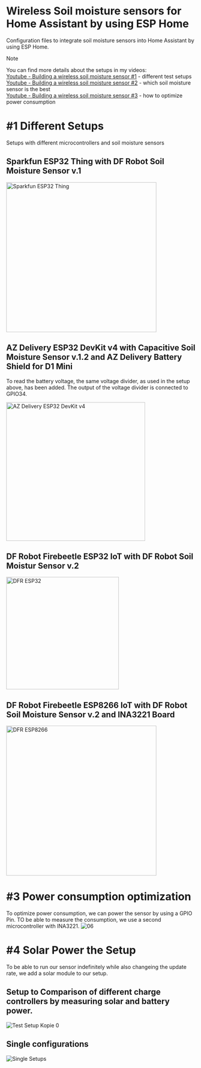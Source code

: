 # Wireless Soil moisture sensors for Home Assistant by using ESP Home
Configuration files to integrate soil moisture sensors into Home Assistant by using ESP Home.

> [!NOTE]
> You can find more details about the setups in my videos:<br />
> [Youtube - Building a wireless soil moisture sensor #1](https://www.youtube.com/watch?v=qE35_fPxOck) - different test setups<br />
> [Youtube - Building a wireless soil moisture sensor #2](https://youtu.be/b9j9IffGZEs) - which soil moisture sensor is the best<br />
> [Youtube - Building a wireless soil moisture sensor #3](https://youtu.be/vsYwS1WDop8) - how to optimize power consumption

# #1 Different Setups
Setups with different microcontrollers and soil moisture sensors

## Sparkfun ESP32 Thing with DF Robot Soil Moisture Sensor v.1
<img src="https://github.com/Chri5At/soil_moisture_sensors_for_esp_home/assets/123552852/37ddd91f-7350-46c8-9e30-2a1364078383" alt="Sparkfun ESP32 Thing" width="400" height="auto">

## AZ Delivery ESP32 DevKit v4 with Capacitive Soil Moisture Sensor v.1.2 and AZ Delivery Battery Shield for D1 Mini
To read the battery voltage, the same voltage divider, as used in the setup above, has been added. The output of the voltage divider is connected to GPIO34.

<img src="https://github.com/Chri5At/soil_moisture_sensors_for_esp_home/assets/123552852/ecda39dd-adf9-4904-8db9-e70958d31bf8" alt="AZ Delivery ESP32 DevKit v4" width="370" height="auto">

## DF Robot Firebeetle ESP32 IoT with DF Robot Soil Moistur Sensor v.2
<img src="https://github.com/Chri5At/soil_moisture_sensors_for_esp_home/assets/123552852/1b5b4274-659c-42b6-80a5-81d23edc672b" alt="DFR ESP32" width="300" height="auto">

## DF Robot Firebeetle ESP8266 IoT with DF Robot Soil Moisture Sensor v.2 and INA3221 Board
<img src="https://github.com/Chri5At/soil_moisture_sensors_for_esp_home/assets/123552852/f96620cf-234a-4010-8c70-60297826b371" alt="DFR ESP8266" width="400" height="auto">

# #3 Power consumption optimization 
To optimize power consumption, we can power the sensor by using a GPIO Pin. TO be able to measure the consumption, we use a second microcontroller with INA3221.
![06](https://github.com/user-attachments/assets/bacb1cb2-767e-4d9e-a8b1-093ca2ddd6af)

# #4 Solar Power the Setup
To be able to run our sensor indefinitely while also changeing the update rate, we add a solar module to our setup.<br />
## Setup to Comparison of different charge controllers by measuring solar and battery power.
![Test Setup Kopie 0](https://github.com/user-attachments/assets/ea31abca-e7dd-42f2-9cfe-c459a4ba7851)<br />
## Single configurations
![Single Setups](https://github.com/user-attachments/assets/6df533df-8666-4d49-b0cf-1712b2cd6d91)

